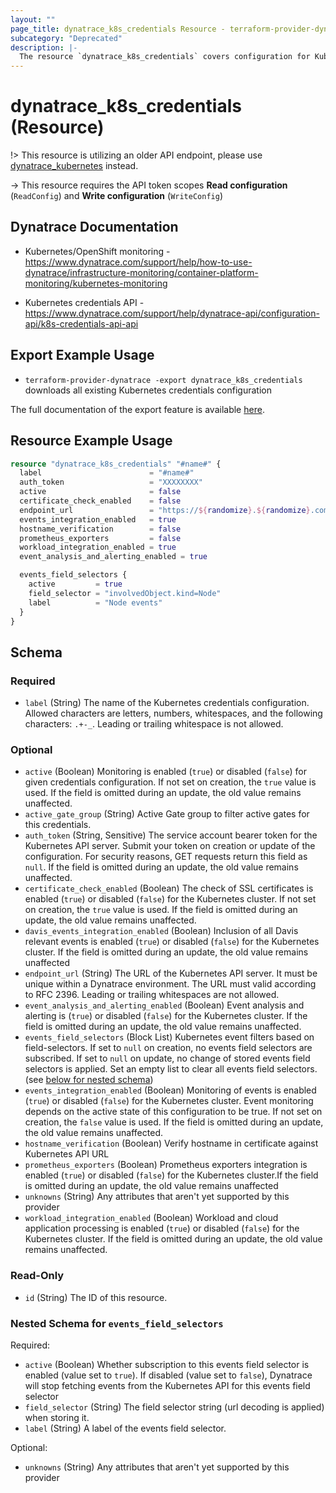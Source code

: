```yaml
---
layout: ""
page_title: dynatrace_k8s_credentials Resource - terraform-provider-dynatrace"
subcategory: "Deprecated"
description: |-
  The resource `dynatrace_k8s_credentials` covers configuration for Kubernetes credentials
---
```


# dynatrace_k8s_credentials (Resource)

!> This resource is utilizing an older API endpoint, please use [dynatrace_kubernetes](https://registry.terraform.io/providers/dynatrace-oss/dynatrace/latest/docs/resources/kubernetes) instead.

-> This resource requires the API token scopes **Read configuration** (`ReadConfig`) and **Write configuration** (`WriteConfig`)

## Dynatrace Documentation

- Kubernetes/OpenShift monitoring - https://www.dynatrace.com/support/help/how-to-use-dynatrace/infrastructure-monitoring/container-platform-monitoring/kubernetes-monitoring

- Kubernetes credentials API - https://www.dynatrace.com/support/help/dynatrace-api/configuration-api/k8s-credentials-api-api

## Export Example Usage

- `terraform-provider-dynatrace -export dynatrace_k8s_credentials` downloads all existing Kubernetes credentials configuration

The full documentation of the export feature is available [here](https://dt-url.net/h203qmc).

## Resource Example Usage

```terraform
resource "dynatrace_k8s_credentials" "#name#" {
  label                        = "#name#"
  auth_token                   = "XXXXXXXX"
  active                       = false
  certificate_check_enabled    = false
  endpoint_url                 = "https://${randomize}.${randomize}.com:6443/"
  events_integration_enabled   = true
  hostname_verification        = false
  prometheus_exporters         = false
  workload_integration_enabled = true
  event_analysis_and_alerting_enabled = true

  events_field_selectors {
    active         = true
    field_selector = "involvedObject.kind=Node"
    label          = "Node events"
  }
}
```

<!-- schema generated by tfplugindocs -->
## Schema

### Required

- `label` (String) The name of the Kubernetes credentials configuration.  Allowed characters are letters, numbers, whitespaces, and the following characters: `.+-_`. Leading or trailing whitespace is not allowed.

### Optional

- `active` (Boolean) Monitoring is enabled (`true`) or disabled (`false`) for given credentials configuration.  If not set on creation, the `true` value is used.  If the field is omitted during an update, the old value remains unaffected.
- `active_gate_group` (String) Active Gate group to filter active gates for this credentials.
- `auth_token` (String, Sensitive) The service account bearer token for the Kubernetes API server.  Submit your token on creation or update of the configuration. For security reasons, GET requests return this field as `null`.  If the field is omitted during an update, the old value remains unaffected.
- `certificate_check_enabled` (Boolean) The check of SSL certificates is enabled (`true`) or disabled (`false`) for the Kubernetes cluster.  If not set on creation, the `true` value is used.  If the field is omitted during an update, the old value remains unaffected.
- `davis_events_integration_enabled` (Boolean) Inclusion of all Davis relevant events is enabled (`true`) or disabled (`false`) for the Kubernetes cluster. If the field is omitted during an update, the old value remains unaffected
- `endpoint_url` (String) The URL of the Kubernetes API server.  It must be unique within a Dynatrace environment.  The URL must valid according to RFC 2396. Leading or trailing whitespaces are not allowed.
- `event_analysis_and_alerting_enabled` (Boolean) Event analysis and alerting is (`true`) or disabled (`false`) for the Kubernetes cluster. If the field is omitted during an update, the old value remains unaffected.
- `events_field_selectors` (Block List) Kubernetes event filters based on field-selectors. If set to `null` on creation, no events field selectors are subscribed. If set to `null` on update, no change of stored events field selectors is applied. Set an empty list to clear all events field selectors. (see [below for nested schema](#nestedblock--events_field_selectors))
- `events_integration_enabled` (Boolean) Monitoring of events is enabled (`true`) or disabled (`false`) for the Kubernetes cluster. Event monitoring depends on the active state of this configuration to be true.  If not set on creation, the `false` value is used.  If the field is omitted during an update, the old value remains unaffected.
- `hostname_verification` (Boolean) Verify hostname in certificate against Kubernetes API URL
- `prometheus_exporters` (Boolean) Prometheus exporters integration is enabled (`true`) or disabled (`false`) for the Kubernetes cluster.If the field is omitted during an update, the old value remains unaffected
- `unknowns` (String) Any attributes that aren't yet supported by this provider
- `workload_integration_enabled` (Boolean) Workload and cloud application processing is enabled (`true`) or disabled (`false`) for the Kubernetes cluster. If the field is omitted during an update, the old value remains unaffected.

### Read-Only

- `id` (String) The ID of this resource.

<a id="nestedblock--events_field_selectors"></a>
### Nested Schema for `events_field_selectors`

Required:

- `active` (Boolean) Whether subscription to this events field selector is enabled (value set to `true`). If disabled (value set to `false`), Dynatrace will stop fetching events from the Kubernetes API for this events field selector
- `field_selector` (String) The field selector string (url decoding is applied) when storing it.
- `label` (String) A label of the events field selector.

Optional:

- `unknowns` (String) Any attributes that aren't yet supported by this provider
 